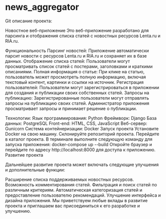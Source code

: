 # news_aggregator

Git описание проекта:

Новостное веб-приложение
Это веб-приложение разработано для парсинга и отображения списка статей с новостных ресурсов Lenta.ru и RIA.ru.

Функциональность
Парсинг новостей: Приложение автоматически парсит новости с ресурсов Lenta.ru и RIA.ru и сохраняет их в базе данных.
Отображение списка статей: Пользователи могут просматривать список статей с постерами, заголовками и краткими описаниями.
Полная информация о статье: При клике на статью, пользователь может просмотреть полную информацию, включая текстовый контент, картинки и ссылки на источник.
Регистрация пользователей: Пользователи могут зарегистрироваться в приложении для создания и публикации своих собственных статей.
Запросы на публикацию: Зарегистрированные пользователи могут отправлять запросы на публикацию своих статей. Администратор приложения просматривает запросы и принимает решение о публикации.

Технологии:
Язык программирования: Python
Фреймворк: Django
База данных: PostgreSQL
Front-end: HTML, CSS, JavaScript
Веб-сервер: Gunicorn
Система контейнеризации: Docker
Запуск проекта
Установите Docker на свою машину.
Склонируйте репозиторий проекта.
Перейдите в каталог проекта.
В терминале выполните следующую команду для запуска приложения:
docker-compose up --build
Откройте браузер и перейдите по адресу http://localhost:8000 для доступа к приложению.
Развитие проекта

Дальнейшее развитие проекта может включать следующие улучшения и дополнительные функции:

Расширение списка поддерживаемых новостных ресурсов.
Возможность комментирования статей.
Фильтрация и поиск статей по различным критериям.
Автоматическая категоризация статей и предоставление пользователю рекомендаций.
Улучшение интерфейса и дизайна приложения.
Мы приветствуем любые вклады в развитие проекта и приглашаем вас присоединиться к его разработке и улучшению.

